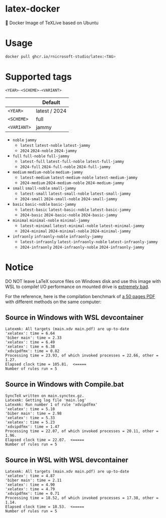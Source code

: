 # latex-docker
🐳 Docker Image of TeXLive based on Ubuntu

# Usage
```sh
docker pull ghcr.io/rnicrosoft-studio/latex:<TAG>
```

# Supported tags
`<YEAR>-<SCHEME>-<VARIANT>`

|  | Default |
| -- | -- |
| `<YEAR>` | latest / 2024 |
| `<SCHEME>` | full |
| `<VARIANT>` | jammy |


* `noble` `jammy`
    * `latest` `latest-noble` `latest-jammy`
    * `2024` `2024-noble` `2024-jammy`
* `full` `full-noble` `full-jammy`
    * `latest-full` `latest-full-noble` `latest-full-jammy`
    * `2024-full` `2024-full-noble` `2024-full-jammy`
* `medium` `medium-noble` `medium-jammy`
    * `latest-medium` `latest-medium-noble` `latest-medium-jammy`
    * `2024-medium` `2024-medium-noble`  `2024-medium-jammy` 
* `small` `small-noble` `small-jammy`
    * `latest-small` `latest-small-noble` `latest-small-jammy`
    * `2024-small` `2024-small-noble` `2024-small-jammy`
* `basic` `basic-noble` `basic-jammy`
    * `latest-basic` `latest-basic-noble` `latest-basic-jammy`
    * `2024-basic` `2024-basic-noble` `2024-basic-jammy`
* `minimal` `minimal-noble` `minimal-jammy`
    * `latest-minimal` `latest-minimal-noble` `latest-minimal-jammy`
    * `2024-minimal` `2024-minimal-noble` `2024-minimal-jammy`
* `infraonly` `infraonly-noble` `infraonly-jammy`
    * `latest-infraonly` `latest-infraonly-noble` `latest-infraonly-jammy`
    * `2024-infraonly` `2024-infraonly-noble` `2024-infraonly-jammy`

# Notice

DO NOT leave LaTeX source files on Windows disk and use this image with WSL to compile!
I/O performance on mounted drive is [extremely bad](https://learn.microsoft.com/en-us/windows/wsl/filesystems#file-storage-and-performance-across-file-systems).

For the reference, here is the compilation benchmark of [a 50 pages PDF](https://github.com/sjtug/SJTUThesis) with different methods on the same computer:

## Source in Windows with WSL devcontainer

```
Latexmk: All targets (main.xdv main.pdf) are up-to-date
'xelatex': time = 6.64
'biber main': time = 2.33
'xelatex': time = 6.49
'xelatex': time = 6.38
'xdvipdfmx': time = 0.82
Processing time = 23.93, of which invoked processes = 22.66, other = 1.27.
Elapsed clock time = 105.81.  <=====
Number of rules run = 5
```

## Source in Windows with Compile.bat

```
SyncTeX written on main.synctex.gz.
Latexmk: Getting log file 'main.log'
Latexmk: Run number 1 of rule 'xdvipdfmx'
'xelatex': time = 5.10
'biber main': time = 2.98
'xelatex': time = 5.33
'xelatex': time = 5.23
'xdvipdfmx': time = 1.47
Processing time = 22.07, of which invoked processes = 20.11, other = 1.96.
Elapsed clock time = 22.07.  <=====
Number of rules run = 5
```

## Source in WSL with WSL devcontainer

```
Latexmk: All targets (main.xdv main.pdf) are up-to-date
'xelatex': time = 4.87
'biber main': time = 2.11
'xelatex': time = 4.90
'xelatex': time = 4.79
'xdvipdfmx': time = 0.71
Processing time = 18.52, of which invoked processes = 17.38, other = 1.14.
Elapsed clock time = 18.53.  <=====
Number of rules run = 5
```
